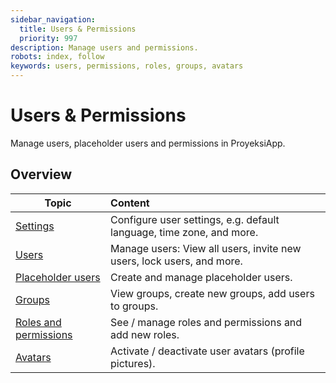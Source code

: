```yaml
---
sidebar_navigation:
  title: Users & Permissions
  priority: 997
description: Manage users and permissions.
robots: index, follow
keywords: users, permissions, roles, groups, avatars
---
```

# Users & Permissions

Manage users, placeholder users and permissions in ProyeksiApp.

## Overview

| Topic                                      | Content                                                      |
| ------------------------------------------ | :----------------------------------------------------------- |
| [Settings](settings)                       | Configure user settings, e.g. default language, time zone, and more. |
| [Users](users)                             | Manage users: View all users, invite new users, lock users, and more. |
| [Placeholder users](placeholder-users)     | Create and manage placeholder users.                         |
| [Groups](groups)                           | View groups, create new groups, add users to groups.         |
| [Roles and permissions](roles-permissions) | See / manage roles and permissions and add new roles.        |
| [Avatars](avatars)                         | Activate / deactivate user avatars (profile pictures).       |

